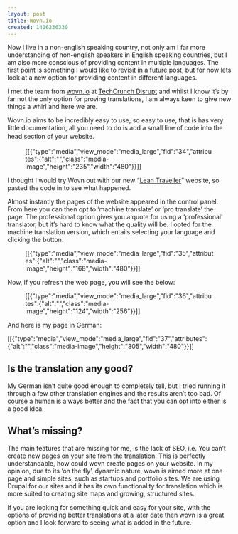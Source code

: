 ```yaml
---
layout: post
title: Wovn.io
created: 1416236330
---
```



Now I live in a non-english speaking country, not only am I far more understanding of non-english speakers in English speaking countries, but I am also more conscious of providing content in multiple languages. The first point is something I would like to revisit in a future post, but for now lets look at a new option for providing content in different languages.

I met the team from <a href="http://wovn.io" target="_blank">wovn.io</a> at <a href="http://techcrunch.com/events/disrupt-eu/event-info" target="_blank">TechCrunch Disrupt</a> and whilst I know it&rsquo;s by far not the only option for proving translations, I am always keen to give new things a whirl and here we are.

Wovn.io aims to be incredibly easy to use, so easy to use, that is has very little documentation, all you need to do is add a small line of code into the head section <span style="line-height: 1.538em;">of your website.</span><figure>[[{"type":"media","view_mode":"media_large","fid":"34","attributes":{"alt":"","class":"media-image","height":"235","width":"480"}}]]</figure>

I thought I would try Wovn out with our new &ldquo;<a href="http://theleantraveller.com" target="_blank">Lean Traveller</a>&rdquo; website, so pasted the code in to see what happened.

Almost instantly the pages of the website appeared in the control panel. From here you can then opt to &lsquo;machine translate&rsquo; or &lsquo;pro translate&rsquo; the page. The professional option gives you a quote for using a &lsquo;professional&rsquo; translator, but it&rsquo;s hard to know what the quality will be. I opted for the machine translation version, which entails selecting your language and clicking the button.<figure>[[{"type":"media","view_mode":"media_large","fid":"35","attributes":{"alt":"","class":"media-image","height":"168","width":"480"}}]]</figure>

Now, if you refresh the web page, you will see the below:<figure>[[{"type":"media","view_mode":"media_large","fid":"36","attributes":{"alt":"","class":"media-image","height":"124","width":"256"}}]]</figure>

And here is my page in German:

[[{"type":"media","view_mode":"media_large","fid":"37","attributes":{"alt":"","class":"media-image","height":"305","width":"480"}}]]<h2 id="isthetranslationanygood">Is the translation any good?</h2>

My German isn&rsquo;t quite good enough to completely tell, but I tried running it through a few other translation engines and the results aren&rsquo;t too bad. Of course a human is always better and the fact that you can opt into either is a good idea.<h2 id="whatsmissing">What&rsquo;s missing?</h2>

The main features that are missing for me, is the lack of SEO, i.e. You can&rsquo;t create new pages on your site from the translation. This is perfectly understandable, how could wovn create pages on your website. In my opinion, due to its &lsquo;on the fly&rsquo;, dynamic nature, wovn is aimed more at one page and simple sites, such as startups and portfolio sites. We are using Drupal for our sites and it has its own functionality for translation which is more suited to creating site maps and growing, structured sites.

If you are looking for something quick and easy for your site, with the options of providing better translations at a later date then wovn is a great option and I look forward to seeing what is added in the future.
